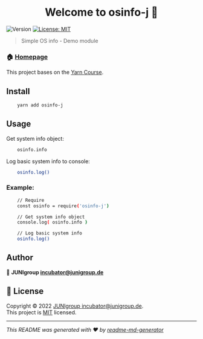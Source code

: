 <h1 align="center">Welcome to osinfo-j 👋</h1>
<p>
  <img alt="Version" src="https://img.shields.io/badge/version-0.0.1-blue.svg?cacheSeconds=2592000" />
  <a href="https://example.com/MIT" target="_blank">
    <img alt="License: MIT" src="https://img.shields.io/badge/License-MIT-yellow.svg" />
  </a>
</p>

> Simple OS info - Demo module

### 🏠 [Homepage](https://github.com/JUNIgroup/osinfo-npm-package-demo)

This project bases on the [Yarn Course](http://udemy.com/yarn/).

## Install

```sh
    yarn add osinfo-j
```

## Usage

Get system info object:
```sh
    osinfo.info
```

Log basic system info to console:
```sh
    osinfo.log()
```

### Example:
```sh
    // Require
    const osinfo = require('osinfo-j')

    // Get system info object
    console.log( osinfo.info )

    // Log basic system info
    osinfo.log()
```

## Author

👤 **JUNIgroup <incubator@junigroup.de>**

## 📝 License

Copyright © 2022 [JUNIgroup <incubator@junigroup.de>](https://github.com/JUNIgroup).<br />
This project is [MIT](https://github.com/JUNIgroup/osinfo-npm-package-demo/blob/main/LICENSE) licensed.

***
_This README was generated with ❤️ by [readme-md-generator](https://github.com/kefranabg/readme-md-generator)_
